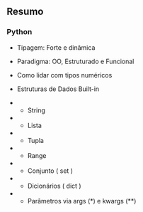 ## Resumo 

### Python

- Tipagem: Forte e dinâmica
- Paradigma: OO, Estruturado e Funcional
- Como lidar com tipos numéricos
- Estruturas de Dados Built-in
- - String
 - - Lista
 - - Tupla
 - - Range
 - - Conjunto ( set )
 - - Dicionários ( dict )

 - - Parâmetros via args (*) e kwargs (**) 
 